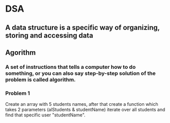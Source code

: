 # DSA

## A data structure is a specific way of organizing, storing and accessing data

## Agorithm 
### A set of instructions that tells a computer how to do something, or you can also say step-by-step solution of the problem is called algorithm.

<!--  -->
### Problem 1
Create an array with 5 students names, after that create a function which takes 2 parameters (alStudents & studentName) iterate over all students and find that specific user "studentName".